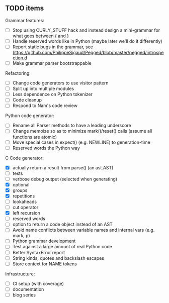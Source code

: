 TODO items
----------

Grammar features:

- [ ] Stop using CURLY_STUFF hack and instead design a mini-grammar for what goes between { and }
- [ ] Handle reserved words like in Python (maybe later we'll do it differently)
- [ ] Report static bugs in the grammar,
      see https://github.com/PhilippeSigaud/Pegged/blob/master/pegged/introspection.d
- [ ] Make grammar parser bootstrappable

Refactoring:

- [ ] Change code generators to use visitor pattern
- [ ] Split up into multiple modules
- [ ] Less dependence on Python tokenizer
- [ ] Code cleanup
- [ ] Respond to Nam's code review

Python code generator:

- [ ] Rename all Parser methods to have a leading underscore
- [ ] Change memoize so as to minimize mark()/reset() calls (assume all functions are atomic)
- [ ] Move special cases in expect() (e.g. NEWLINE) to generation-time
- [ ] Reserved words the Python way

C Code generator:

- [x] actually return a result from parse() (an ast.AST)
- [ ] tests
- [ ] verbose debug output (selected when generating)
- [x] optional
- [x] groups
- [x] repetitions
- [ ] lookaheads
- [ ] cut operator
- [x] left recursion
- [ ] reserved words
- [ ] option to return a code object instead of an AST
- [ ] Avoid name conflicts between variable names and internal vars (e.g. mark, p)
- [ ] Python grammar development
- [ ] Test against a large amount of real Python code
- [ ] Better SyntaxError report
- [ ] String kinds, quotes and backslash escapes
- [ ] Store context for NAME tokens

Infrastructure:

- [ ] CI setup (with coverage)
- [ ] documentation
- [ ] blog series
